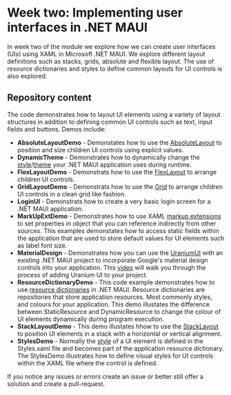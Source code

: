 # Week two: Implementing user interfaces in .NET MAUI  

In week two of the module we explore how we can create user interfaces (UIs) using XAML in Microsoft .NET MAUI. We explore different layout definitions such as stacks, grids, absolute and flexible layout. The use of resource dictionaries and styles to define common layouts for UI controls is also explored.  

## Repository content  

The code demonstrates how to layout UI elements using a variety of layout structures in addition to defining common UI controls such as text, input fields and buttons. Demos include:  

- **AbsoluteLayoutDemo** - Demonstates how to use the [AbsoluteLayout](https://learn.microsoft.com/en-us/dotnet/maui/user-interface/layouts/absolutelayout) to position and size children UI controls using explicit values.  
- **DynamicTheme** - Demonstrates how to dynamically change the [style](https://learn.microsoft.com/en-us/dotnet/maui/user-interface/styles/xaml)/[theme](https://learn.microsoft.com/en-us/dotnet/maui/user-interface/theming) your .NET MAUI application uses during runtime.  
- **FlexLayoutDemo** - Demonstrats how to use the [FlexLayout](https://learn.microsoft.com/en-us/dotnet/maui/user-interface/layouts/flexlayout) to arrange children UI controls.  
- **GridLayoutDemo** - Demonstrats how to use the [Grid](https://learn.microsoft.com/en-us/dotnet/maui/user-interface/layouts/grid) to arrange children UI controls in a clean grid like fashion.  
- **LoginUI** - Demonstrats how to create a very basic login screen for a .NET MAUI application.  
- **MarkUpExtDemo** - Demonstrates how to use XAML [markup extensions](https://learn.microsoft.com/en-us/dotnet/maui/xaml/fundamentals/markup-extensions) to set properties in object that you can reference indirectly from other sources. This examples demonstates how to access static fields within the application that are used to store default values for UI elements such as label font size.  
- **MaterialDesign** - Demonstrates how you can use the [UraniumUI](https://enisn-projects.io/docs/en/uranium/latest) with an existing .NET MAUI project to incorporate Google's material design controls into your application. This [video](https://www.youtube.com/watch?v=7SxdgdbOHBc) will walk you through the process of adding Uranium UI to your project.  
- **ResourceDictionaryDemo** - This code example demonstrates how to use [resource dictionaries](https://learn.microsoft.com/en-us/dotnet/maui/fundamentals/resource-dictionaries) in .NET MAUI. Resource dictionaries are repositories that store application resources. Most commonly styles, and colours for your application. This demo illustates the difference between  StaticResource and DynamicResource to change the colour of UI elements dynamically during program execution.  
- **StackLayoutDemo** - This demo illustates hhow to use the [StackLayout](https://learn.microsoft.com/en-us/dotnet/maui/user-interface/layouts/stacklayout) to position UI elements in a stack with a horizontal or vertical alignment.  
- **StylesDemo** - Normally the [style](https://learn.microsoft.com/en-us/dotnet/maui/user-interface/styles/xaml) of a UI element is defined in the Styles.xaml file and becomes part of the application resource dictionary. The StylesDemo illustrates how to define visual styles for UI controls within the XAML file where the control is defined.  




If you notice any issues or errors create an issue or better still offer a solution and create a pull-request.  
